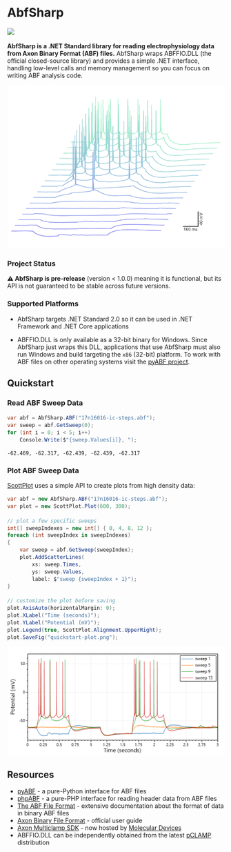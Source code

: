 # AbfSharp
[![](https://img.shields.io/azure-devops/build/swharden/swharden/5?label=Build&logo=azure%20pipelines)](https://dev.azure.com/swharden/swharden/_build/latest?definitionId=5&branchName=master)

**AbfSharp is a .NET Standard library for reading electrophysiology data from Axon Binary Format (ABF) files.** AbfSharp wraps ABFFIO.DLL (the official closed-source library) and provides a simple .NET interface, handling low-level calls and memory management so you can focus on writing ABF analysis code.

<div align="center">

![](dev/graphics/Test_Plot_3D.png)

</div>

### Project Status

**⚠️ AbfSharp is pre-release** (version < 1.0.0) meaning it is functional, but its API is not guaranteed to be stable across future versions.

### Supported Platforms

* AbfSharp targets .NET Standard 2.0 so it can be used in .NET Framework and .NET Core applications

* ABFFIO.DLL is only available as a 32-bit binary for Windows. Since AbfSharp just wraps this DLL, applications that use AbfSharp must also run Windows and build targeting the `x86` (32-bit) platform. To work with ABF files on other operating systems visit the [pyABF project](https://swharden.com/pyabf).

## Quickstart


### Read ABF Sweep Data
```cs
var abf = AbfSharp.ABF("17n16016-ic-steps.abf");
var sweep = abf.GetSweep(0);
for (int i = 0; i < 5; i++)
    Console.Write($"{sweep.Values[i]}, ");
```

```
-62.469, -62.317, -62.439, -62.439, -62.317
```

### Plot ABF Sweep Data

[ScottPlot](https://swharden.com/scottplot) uses a simple API to create plots from high density data:

```cs
var abf = new AbfSharp.ABF("17n16016-ic-steps.abf");
var plot = new ScottPlot.Plot(600, 300);

// plot a few specific sweeps
int[] sweepIndexes = new int[] { 0, 4, 8, 12 };
foreach (int sweepIndex in sweepIndexes)
{
    var sweep = abf.GetSweep(sweepIndex);
    plot.AddScatterLines(
        xs: sweep.Times, 
        ys: sweep.Values, 
        label: $"sweep {sweepIndex + 1}");
}

// customize the plot before saving
plot.AxisAuto(horizontalMargin: 0);
plot.XLabel("Time (seconds)");
plot.YLabel("Potential (mV)");
plot.Legend(true, ScottPlot.Alignment.UpperRight);
plot.SaveFig("quickstart-plot.png");
```

![](dev/graphics/quickstart-plot.png)

## Resources
* [pyABF](https://swharden.com/pyabf) - a pure-Python interface for ABF files
* [phpABF](https://github.com/swharden/phpABF) - a pure-PHP interface for reading header data from ABF files
* [The ABF File Format](https://swharden.com/pyabf/abf2-file-format/) - extensive documentation about the format of data in binary ABF files
* [Axon Binary File Format](http://mdc.custhelp.com/euf/assets/software/FSP_ABFHelp_2.03.pdf) - official user guide
* [Axon Multiclamp SDK](http://mdc.custhelp.com/euf/assets/images/Multiclamp_SDK.zip) - now hosted by [Molecular Devices](https://support.moleculardevices.com/s/article/Axon-Conventional-Electrophysiology-Suite-of-Products-Knowledge-Base)
* ABFFIO.DLL can be independently obtained from the latest [pCLAMP](https://support.moleculardevices.com/s/article/Axon-pCLAMP-11-Electrophysiology-Data-Acquisition-Analysis-Software-Download-Page) distribution